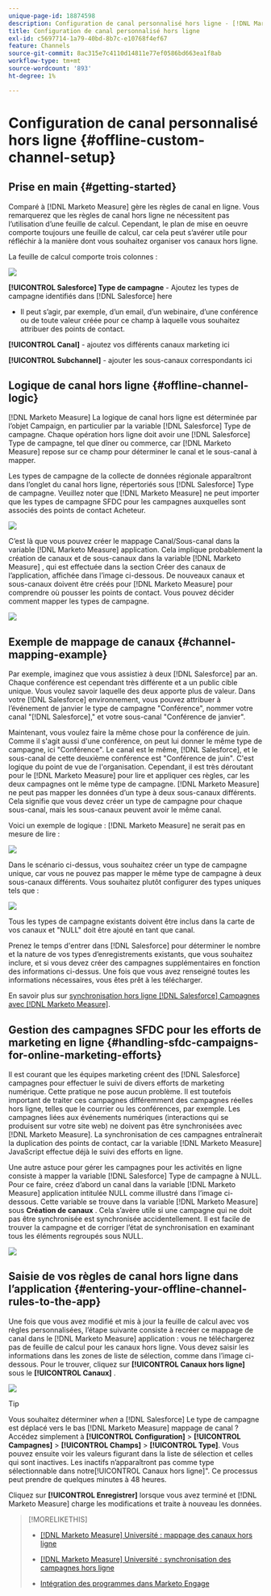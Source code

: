 ```yaml
---
unique-page-id: 18874598
description: Configuration de canal personnalisé hors ligne - [!DNL Marketo Measure] - Documentation du produit
title: Configuration de canal personnalisé hors ligne
exl-id: c5697714-1a79-40bd-8b7c-e10768f4ef67
feature: Channels
source-git-commit: 8ac315e7c4110d14811e77ef0586bd663ea1f8ab
workflow-type: tm+mt
source-wordcount: '893'
ht-degree: 1%

---
```


# Configuration de canal personnalisé hors ligne {#offline-custom-channel-setup}

## Prise en main {#getting-started}

Comparé à [!DNL Marketo Measure] gère les règles de canal en ligne. Vous remarquerez que les règles de canal hors ligne ne nécessitent pas l’utilisation d’une feuille de calcul. Cependant, le plan de mise en oeuvre comporte toujours une feuille de calcul, car cela peut s’avérer utile pour réfléchir à la manière dont vous souhaitez organiser vos canaux hors ligne.

La feuille de calcul comporte trois colonnes :

![](assets/1-2.png)

**[!UICONTROL Salesforce] Type de campagne** - Ajoutez les types de campagne identifiés dans [!DNL Salesforce] here

* Il peut s’agir, par exemple, d’un email, d’un webinaire, d’une conférence ou de toute valeur créée pour ce champ à laquelle vous souhaitez attribuer des points de contact.

**[!UICONTROL Canal]** - ajoutez vos différents canaux marketing ici

**[!UICONTROL Subchannel]** - ajouter les sous-canaux correspondants ici

## Logique de canal hors ligne {#offline-channel-logic}

[!DNL Marketo Measure] La logique de canal hors ligne est déterminée par l’objet Campaign, en particulier par la variable [!DNL Salesforce] Type de campagne. Chaque opération hors ligne doit avoir une [!DNL Salesforce] Type de campagne, tel que dîner ou commerce, car [!DNL Marketo Measure] repose sur ce champ pour déterminer le canal et le sous-canal à mapper.

Les types de campagne de la collecte de données régionale apparaîtront dans l’onglet du canal hors ligne, répertoriés sous [!DNL Salesforce] Type de campagne. Veuillez noter que [!DNL Marketo Measure] ne peut importer que les types de campagne SFDC pour les campagnes auxquelles sont associés des points de contact Acheteur.

![](assets/2-2.png)

C’est là que vous pouvez créer le mappage Canal/Sous-canal dans la variable [!DNL Marketo Measure] application. Cela implique probablement la création de canaux et de sous-canaux dans la variable [!DNL Marketo Measure] , qui est effectuée dans la section Créer des canaux de l’application, affichée dans l’image ci-dessous. De nouveaux canaux et sous-canaux doivent être créés pour [!DNL Marketo Measure] pour comprendre où pousser les points de contact. Vous pouvez décider comment mapper les types de campagne.

![](assets/3-2.png)

## Exemple de mappage de canaux {#channel-mapping-example}

Par exemple, imaginez que vous assistiez à deux [!DNL Salesforce] par an. Chaque conférence est cependant très différente et a un public cible unique. Vous voulez savoir laquelle des deux apporte plus de valeur. Dans votre [!DNL Salesforce] environnement, vous pouvez attribuer à l’événement de janvier le type de campagne &quot;Conférence&quot;, nommer votre canal &quot;[!DNL Salesforce],&quot; et votre sous-canal &quot;Conférence de janvier&quot;.

Maintenant, vous voulez faire la même chose pour la conférence de juin. Comme il s&#39;agit aussi d&#39;une conférence, on peut lui donner le même type de campagne, ici &quot;Conférence&quot;. Le canal est le même, [!DNL Salesforce], et le sous-canal de cette deuxième conférence est &quot;Conférence de juin&quot;. C&#39;est logique du point de vue de l&#39;organisation. Cependant, il est très déroutant pour le [!DNL Marketo Measure] pour lire et appliquer ces règles, car les deux campagnes ont le même type de campagne. [!DNL Marketo Measure] ne peut pas mapper les données d’un type à deux sous-canaux différents. Cela signifie que vous devez créer un type de campagne pour chaque sous-canal, mais les sous-canaux peuvent avoir le même canal.

Voici un exemple de logique : [!DNL Marketo Measure] ne serait pas en mesure de lire :

![](assets/4-2.png)

Dans le scénario ci-dessus, vous souhaitez créer un type de campagne unique, car vous ne pouvez pas mapper le même type de campagne à deux sous-canaux différents. Vous souhaitez plutôt configurer des types uniques tels que :

![](assets/5-2.png)

Tous les types de campagne existants doivent être inclus dans la carte de vos canaux et &quot;NULL&quot; doit être ajouté en tant que canal.

Prenez le temps d&#39;entrer dans [!DNL Salesforce] pour déterminer le nombre et la nature de vos types d’enregistrements existants, que vous souhaitez inclure, et si vous devez créer des campagnes supplémentaires en fonction des informations ci-dessus. Une fois que vous avez renseigné toutes les informations nécessaires, vous êtes prêt à les télécharger.

En savoir plus sur [synchronisation hors ligne [!DNL Salesforce] Campagnes avec [!DNL Marketo Measure]](/help/channel-tracking-and-setup/offline-channels/syncing-offline-campaigns.md).

## Gestion des campagnes SFDC pour les efforts de marketing en ligne {#handling-sfdc-campaigns-for-online-marketing-efforts}

Il est courant que les équipes marketing créent des [!DNL Salesforce] campagnes pour effectuer le suivi de divers efforts de marketing numérique. Cette pratique ne pose aucun problème. Il est toutefois important de traiter ces campagnes différemment des campagnes réelles hors ligne, telles que le courrier ou les conférences, par exemple. Les campagnes liées aux événements numériques (interactions qui se produisent sur votre site web) ne doivent pas être synchronisées avec [!DNL Marketo Measure]. La synchronisation de ces campagnes entraînerait la duplication des points de contact, car la variable [!DNL Marketo Measure] JavaScript effectue déjà le suivi des efforts en ligne.

Une autre astuce pour gérer les campagnes pour les activités en ligne consiste à mapper la variable [!DNL Salesforce] Type de campagne à NULL. Pour ce faire, créez d’abord un canal dans la variable [!DNL Marketo Measure] application intitulée NULL comme illustré dans l’image ci-dessous. Cette variable se trouve dans la variable [!DNL Marketo Measure] sous **Création de canaux** . Cela s’avère utile si une campagne qui ne doit pas être synchronisée est synchronisée accidentellement. Il est facile de trouver la campagne et de corriger l’état de synchronisation en examinant tous les éléments regroupés sous NULL.

![](assets/6-2.png)

## Saisie de vos règles de canal hors ligne dans l’application {#entering-your-offline-channel-rules-to-the-app}

Une fois que vous avez modifié et mis à jour la feuille de calcul avec vos règles personnalisées, l’étape suivante consiste à recréer ce mappage de canal dans le [!DNL Marketo Measure] application : vous ne téléchargerez pas de feuille de calcul pour les canaux hors ligne. Vous devez saisir les informations dans les zones de liste de sélection, comme dans l’image ci-dessous. Pour le trouver, cliquez sur **[!UICONTROL Canaux hors ligne]** sous le **[!UICONTROL Canaux]** .

![](assets/7-2.png)

>[!TIP]
>
>Vous souhaitez déterminer _when_ a [!DNL Salesforce] Le type de campagne est déplacé vers le bas [!DNL Marketo Measure] mappage de canal ? Accédez simplement à **[!UICONTROL Configuration]** > **[!UICONTROL Campagnes]** > **[!UICONTROL Champs]** > **[!UICONTROL Type]**. Vous pouvez ensuite voir les valeurs figurant dans la liste de sélection et celles qui sont inactives. Les inactifs n’apparaîtront pas comme type sélectionnable dans notre[!UICONTROL Canaux hors ligne]&quot;. Ce processus peut prendre de quelques minutes à 48 heures.

Cliquez sur **[!UICONTROL Enregistrer]** lorsque vous avez terminé et [!DNL Marketo Measure] charge les modifications et traite à nouveau les données.

>[!MORELIKETHIS]
>
>* [[!DNL Marketo Measure] Université : mappage des canaux hors ligne](https://universityonline.marketo.com/courses/bizible-fundamentals-channel-management/#/page/5c630eca34d9f0367662b77f)
>
>* [[!DNL Marketo Measure] Université : synchronisation des campagnes hors ligne](https://universityonline.marketo.com/courses/bizible-fundamentals-channel-management/#/page/5c63286e34d9f0367662b78b)
>
>* [Intégration des programmes dans Marketo Engage](/help/marketo-measure-and-marketo/marketo-measure-integrations-with-marketo/marketo-engage-programs-integration.md#channel-mapping)
